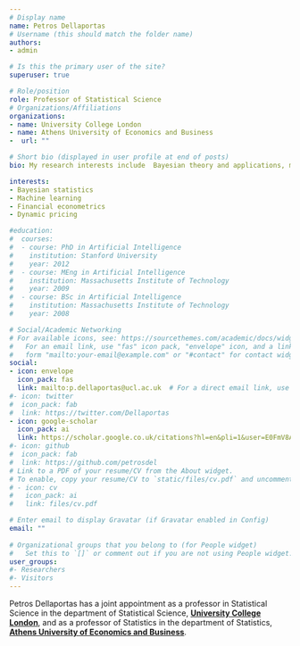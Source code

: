 ```yaml
---
# Display name
name: Petros Dellaportas
# Username (this should match the folder name)
authors:
- admin

# Is this the primary user of the site?
superuser: true

# Role/position
role: Professor of Statistical Science
# Organizations/Affiliations
organizations:
- name: University College London
- name: Athens University of Economics and Business
-  url: ""

# Short bio (displayed in user profile at end of posts)
bio: My research interests include  Bayesian theory and applications, machine learning, financial modelling.

interests:
- Bayesian statistics
- Machine learning
- Financial econometrics
- Dynamic pricing 

#education:
#  courses:
#  - course: PhD in Artificial Intelligence
#    institution: Stanford University
#    year: 2012
#  - course: MEng in Artificial Intelligence
#    institution: Massachusetts Institute of Technology
#    year: 2009
#  - course: BSc in Artificial Intelligence
#    institution: Massachusetts Institute of Technology
#    year: 2008

# Social/Academic Networking
# For available icons, see: https://sourcethemes.com/academic/docs/widgets/#icons
#   For an email link, use "fas" icon pack, "envelope" icon, and a link in the
#   form "mailto:your-email@example.com" or "#contact" for contact widget.
social:
- icon: envelope
  icon_pack: fas
  link: mailto:p.dellaportas@ucl.ac.uk  # For a direct email link, use "mailto:test@example.org".
#- icon: twitter
#  icon_pack: fab
#  link: https://twitter.com/Dellaportas
- icon: google-scholar
  icon_pack: ai
  link: https://scholar.google.co.uk/citations?hl=en&pli=1&user=E0FmV8AAAAAJ
#- icon: github
#  icon_pack: fab
#  link: https://github.com/petrosdel
# Link to a PDF of your resume/CV from the About widget.
# To enable, copy your resume/CV to `static/files/cv.pdf` and uncomment the lines below.  
# - icon: cv
#   icon_pack: ai
#   link: files/cv.pdf

# Enter email to display Gravatar (if Gravatar enabled in Config)
email: ""
  
# Organizational groups that you belong to (for People widget)
#   Set this to `[]` or comment out if you are not using People widget.  
user_groups:
#- Researchers
#- Visitors
---
```


Petros Dellaportas has a joint appointment as a professor in Statistical Science in the department of Statistical Science, [**University College London**](https://www.ucl.ac.uk/statistics/), and as a professor of Statistics in the department of Statistics, [**Athens University of Economics and Business**](https://www.dept.aueb.gr/en/stat/content/department-statistics). 

